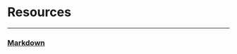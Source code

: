 # Resources

***

### [Markdown][markdown-root]

[markdown-root]: ./markdown/quick-start.md "Link to Markdown Page"

